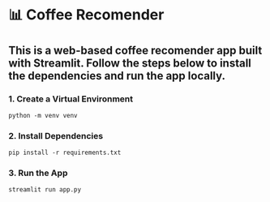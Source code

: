 # 📊 Coffee Recomender
## This is a web-based coffee recomender app built with Streamlit. Follow the steps below to install the dependencies and run the app locally.

### 1. Create a Virtual Environment
`python -m venv venv`

### 2. Install Dependencies
`pip install -r requirements.txt`

### 3. Run the App
`streamlit run app.py`
